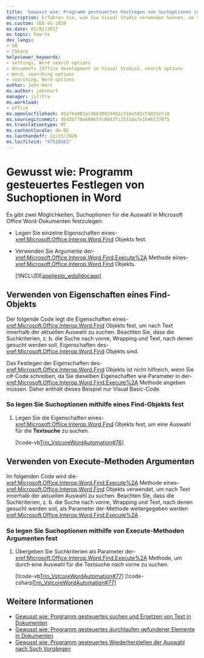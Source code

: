 ```yaml
---
title: 'Gewusst wie: Programm gesteuertes Festlegen von Suchoptionen in Word'
description: Erfahren Sie, wie Sie Visual Studio verwenden können, um Suchoptionen für die Auswahl in Microsoft Word Programm gesteuert festzulegen.
ms.custom: SEO-VS-2020
ms.date: 02/02/2017
ms.topic: how-to
dev_langs:
- VB
- CSharp
helpviewer_keywords:
- settings, Word search options
- documents [Office development in Visual Studio], search options
- Word, searching options
- searching, Word options
author: John-Hart
ms.author: johnhart
manager: jillfra
ms.workload:
- office
ms.openlocfilehash: 45af6a801a146838919402c31be502cf4825e718
ms.sourcegitcommit: 4bd2b770e60965fc0843fc25318a7e1b46137875
ms.translationtype: MT
ms.contentlocale: de-DE
ms.lasthandoff: 12/15/2020
ms.locfileid: "97528563"
---
```

# <a name="how-to-programmatically-set-search-options-in-word"></a>Gewusst wie: Programm gesteuertes Festlegen von Suchoptionen in Word
  Es gibt zwei Möglichkeiten, Suchoptionen für die Auswahl in Microsoft Office Word-Dokumenten festzulegen:

- Legen Sie einzelne Eigenschaften eines- <xref:Microsoft.Office.Interop.Word.Find> Objekts fest.

- Verwenden Sie Argumente der- <xref:Microsoft.Office.Interop.Word.Find.Execute%2A> Methode eines- <xref:Microsoft.Office.Interop.Word.Find> Objekts.

  [!INCLUDE[appliesto_wdalldocapp](../vsto/includes/appliesto-wdalldocapp-md.md)]

## <a name="use-properties-of-a-find-object"></a>Verwenden von Eigenschaften eines Find-Objekts
 Der folgende Code legt die Eigenschaften eines- <xref:Microsoft.Office.Interop.Word.Find> Objekts fest, um nach Text innerhalb der aktuellen Auswahl zu suchen. Beachten Sie, dass die Suchkriterien, z. b. die Suche nach vorne, Wrapping und Text, nach denen gesucht werden soll, Eigenschaften des- <xref:Microsoft.Office.Interop.Word.Find> Objekts sind.

 Das Festlegen der Eigenschaften des- <xref:Microsoft.Office.Interop.Word.Find> Objekts ist nicht hilfreich, wenn Sie c#-Code schreiben, da Sie dieselben Eigenschaften wie Parameter in der- <xref:Microsoft.Office.Interop.Word.Find.Execute%2A> Methode angeben müssen. Daher enthält dieses Beispiel nur Visual Basic-Code.

### <a name="to-set-search-options-using-a-find-object"></a>So legen Sie Suchoptionen mithilfe eines Find-Objekts fest

1. Legen Sie die Eigenschaften eines- <xref:Microsoft.Office.Interop.Word.Find> Objekts fest, um eine Auswahl für die **Textsuche** zu suchen.

     [!code-vb[Trin_VstcoreWordAutomation#76](../vsto/codesnippet/VisualBasic/Trin_VstcoreWordAutomationVB/ThisDocument.vb#76)]

## <a name="use-execute-method-arguments"></a>Verwenden von Execute-Methoden Argumenten
 Im folgenden Code wird die- <xref:Microsoft.Office.Interop.Word.Find.Execute%2A> Methode eines- <xref:Microsoft.Office.Interop.Word.Find> Objekts verwendet, um nach Text innerhalb der aktuellen Auswahl zu suchen. Beachten Sie, dass die Suchkriterien, z. b. die Suche nach vorne, Wrapping und Text, nach denen gesucht werden soll, als Parameter der-Methode weitergegeben werden <xref:Microsoft.Office.Interop.Word.Find.Execute%2A> .

### <a name="to-set-search-options-using-execute-method-arguments"></a>So legen Sie Suchoptionen mithilfe von Execute-Methoden Argumenten fest

1. Übergeben Sie Suchkriterien als Parameter der- <xref:Microsoft.Office.Interop.Word.Find.Execute%2A> Methode, um durch eine Auswahl für die Textsuche nach vorne zu suchen. 

     [!code-vb[Trin_VstcoreWordAutomation#77](../vsto/codesnippet/VisualBasic/Trin_VstcoreWordAutomationVB/ThisDocument.vb#77)]
     [!code-csharp[Trin_VstcoreWordAutomation#77](../vsto/codesnippet/CSharp/Trin_VstcoreWordAutomationCS/ThisDocument.cs#77)]

## <a name="see-also"></a>Weitere Informationen
- [Gewusst wie: Programm gesteuertes suchen und Ersetzen von Text in Dokumenten](../vsto/how-to-programmatically-search-for-and-replace-text-in-documents.md)
- [Gewusst wie: Programm gesteuertes durchlaufen gefundener Elemente in Dokumenten](../vsto/how-to-programmatically-loop-through-found-items-in-documents.md)
- [Gewusst wie: Programm gesteuertes Wiederherstellen der Auswahl nach Such Vorgängen](../vsto/how-to-programmatically-restore-selections-after-searches.md)
